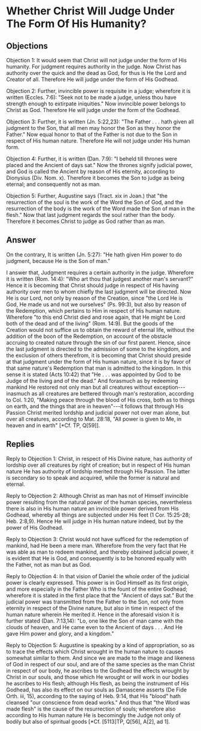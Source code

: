 # Whether Christ Will Judge Under The Form Of His Humanity?

## Objections

Objection 1: It would seem that Christ will not judge under the form of His humanity. For judgment requires authority in the judge. Now Christ has authority over the quick and the dead as God, for thus is He the Lord and Creator of all. Therefore He will judge under the form of His Godhead.

Objection 2: Further, invincible power is requisite in a judge; wherefore it is written (Eccles. 7:6): "Seek not to be made a judge, unless thou have strength enough to extirpate iniquities." Now invincible power belongs to Christ as God. Therefore He will judge under the form of the Godhead.

Objection 3: Further, it is written (Jn. 5:22,23): "The Father . . . hath given all judgment to the Son, that all men may honor the Son as they honor the Father." Now equal honor to that of the Father is not due to the Son in respect of His human nature. Therefore He will not judge under His human form.

Objection 4: Further, it is written (Dan. 7:9): "I beheld till thrones were placed and the Ancient of days sat." Now the thrones signify judicial power, and God is called the Ancient by reason of His eternity, according to Dionysius (Div. Nom. x). Therefore it becomes the Son to judge as being eternal; and consequently not as man.

Objection 5: Further, Augustine says (Tract. xix in Joan.) that "the resurrection of the soul is the work of the Word the Son of God, and the resurrection of the body is the work of the Word made the Son of man in the flesh." Now that last judgment regards the soul rather than the body. Therefore it becomes Christ to judge as God rather than as man.

## Answer

On the contrary, It is written (Jn. 5:27): "He hath given Him power to do judgment, because He is the Son of man."

I answer that, Judgment requires a certain authority in the judge. Wherefore it is written (Rom. 14:4): "Who art thou that judgest another man's servant?" Hence it is becoming that Christ should judge in respect of His having authority over men to whom chiefly the last judgment will be directed. Now He is our Lord, not only by reason of the Creation, since "the Lord He is God, He made us and not we ourselves" (Ps. 99:3), but also by reason of the Redemption, which pertains to Him in respect of His human nature. Wherefore "to this end Christ died and rose again, that He might be Lord both of the dead and of the living" (Rom. 14:9). But the goods of the Creation would not suffice us to obtain the reward of eternal life, without the addition of the boon of the Redemption, on account of the obstacle accruing to created nature through the sin of our first parent. Hence, since the last judgment is directed to the admission of some to the kingdom, and the exclusion of others therefrom, it is becoming that Christ should preside at that judgment under the form of His human nature, since it is by favor of that same nature's Redemption that man is admitted to the kingdom. In this sense it is stated (Acts 10:42) that "He . . . was appointed by God to be Judge of the living and of the dead." And forasmuch as by redeeming mankind He restored not only man but all creatures without exception---inasmuch as all creatures are bettered through man's restoration, according to Col. 1:20, "Making peace through the blood of His cross, both as to things on earth, and the things that are in heaven"---it follows that through His Passion Christ merited lordship and judicial power not over man alone, but over all creatures, according to Mat. 28:18, "All power is given to Me, in heaven and in earth" [*Cf. TP, Q[59]].

## Replies

Reply to Objection 1: Christ, in respect of His Divine nature, has authority of lordship over all creatures by right of creation; but in respect of His human nature He has authority of lordship merited through His Passion. The latter is secondary so to speak and acquired, while the former is natural and eternal.

Reply to Objection 2: Although Christ as man has not of Himself invincible power resulting from the natural power of the human species, nevertheless there is also in His human nature an invincible power derived from His Godhead, whereby all things are subjected under His feet (1 Cor. 15:25-28; Heb. 2:8,9). Hence He will judge in His human nature indeed, but by the power of His Godhead.

Reply to Objection 3: Christ would not have sufficed for the redemption of mankind, had He been a mere man. Wherefore from the very fact that He was able as man to redeem mankind, and thereby obtained judicial power, it is evident that He is God, and consequently is to be honored equally with the Father, not as man but as God.

Reply to Objection 4: In that vision of Daniel the whole order of the judicial power is clearly expressed. This power is in God Himself as its first origin, and more especially in the Father Who is the fount of the entire Godhead; wherefore it is stated in the first place that the "Ancient of days sat." But the judicial power was transmitted from the Father to the Son, not only from eternity in respect of the Divine nature, but also in time in respect of the human nature wherein He merited it. Hence in the aforesaid vision it is further stated (Dan. 7:13,14): "Lo, one like the Son of man came with the clouds of heaven, and He came even to the Ancient of days . . . And He gave Him power and glory, and a kingdom."

Reply to Objection 5: Augustine is speaking by a kind of appropriation, so as to trace the effects which Christ wrought in the human nature to causes somewhat similar to them. And since we are made to the image and likeness of God in respect of our soul, and are of the same species as the man Christ in respect of our body, he ascribes to the Godhead the effects wrought by Christ in our souls, and those which He wrought or will work in our bodies he ascribes to His flesh; although His flesh, as being the instrument of His Godhead, has also its effect on our souls as Damascene asserts (De Fide Orth. iii, 15), according to the saying of Heb. 9:14, that His "blood" hath cleansed "our conscience from dead works." And thus that "the Word was made flesh" is the cause of the resurrection of souls; wherefore also according to His human nature He is becomingly the Judge not only of bodily but also of spiritual goods [*Cf. [5113]TP, Q[56], A[2], ad 1].